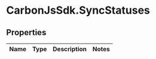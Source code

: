# CarbonJsSdk.SyncStatuses

## Properties

Name | Type | Description | Notes
------------ | ------------- | ------------- | -------------


